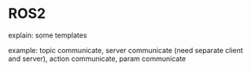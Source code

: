 # ROS2
explain: some templates

example: topic communicate, server communicate (need separate client and server), action communicate, param communicate
